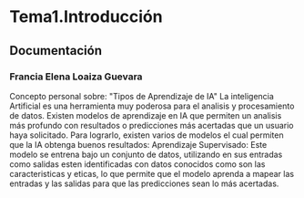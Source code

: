 # Tema1.Introducción
## Documentación
### Francia Elena Loaiza Guevara
Concepto personal sobre: "Tipos de Aprendizaje de IA"
La inteligencia Artificial es una herramienta muy poderosa para el analisis y procesamiento de datos. Existen modelos de aprendizaje en IA que permiten un analisis más profundo con resultados o predicciones más acertadas que un usuario haya solicitado. Para lograrlo, existen varios de modelos el cual permiten que la IA obtenga buenos resultados:
Aprendizaje Supervisado:
Este modelo se entrena bajo un conjunto de datos, utilizando en sus entradas como salidas esten identificadas con datos conocidos como son las caracteristicas y eticas, lo que permite que el modelo aprenda a mapear las entradas y las salidas para que las predicciones sean lo más acertadas.
